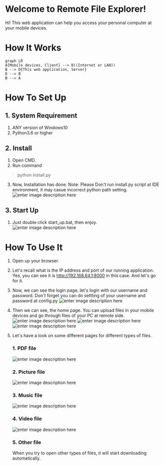 # Welcome to Remote File Explorer!

Hi! This web application can help you access your personal computer at your mobile devices. 


# How It Works
```mermaid
graph LR
A[Mobile devices, Client] --> B((Internet or LAN))
B --> D{This web application, Server}
D --> B
B --> A
```
# How To Set Up
## 1. System Requirement
1. ANY version of Windows10
2. Python3.6 or higher
## 2. Install
1. Open CMD.
2. Run command 
> python install.py
3. Now, Installation has done.
Note: Please Don't run install.py script at IDE environment, it may casue incorrect python path setting.
![enter image description here](https://lh3.googleusercontent.com/Nwe7LqLFazBxMxu0ckEi6B0KiASMPYiPXtaTgEZ9TqtTcCHKmjSFM39Cv-8x22ErSX6wKG9kYE8)
## 3. Start Up
1. Just double click start_up.bat, then enjoy.
![enter image description here](https://lh3.googleusercontent.com/VM3gdovtOVPogro8cPGqaqftVdtloAyqIni66KxLx4TbJEwzwB02ea_mtvqE-HG79PKDlr6QPw4)
 
 # How To Use It
 1. Open up your browser.
 
 2. Let's recall what is the IP address and port of our running application. Yes, you can see it is http://192.168.64.1:8000 in this case. And let's go for it. 
 
 3. Now, we can see the login page, let's login with our username and password. Don't forget you can do settting of your username and password at config.py
![enter image description here](https://lh3.googleusercontent.com/w3RfwVpqoBTGA9clmoftyQqem4i0D1L-SJ9GrRwQbtb__Z6fUSIflH-ssZkOyup-E85qtiPPZ-Y)
 
 4. Then we can see, the home page. You can upload files in your mobile devices and go through files of your PC at remote side.
 ![enter image description here](https://lh3.googleusercontent.com/u12z0bQctTeHgBElH5I8k3B9cBdDXlgjizzBBFjJ8zNpNatKPRYQlQH4styITVXUmev9rL9EFH_U)
 ![enter image description here](https://lh3.googleusercontent.com/1v4t9nornw18qImbLvXG9zlMER3gpP0WiPiDVQF7MoH99PagYIZDLV0uQ9IlERkOODjZMi5Q6GsU)
 ![enter image description here](https://lh3.googleusercontent.com/jRqj5eXxOg1A7dwdIgicgJvsARW4ay26C1EN5BxY9Y69ECDvIaitCuehgl3dUCczlGg3Fljk-qrg)
 
 5. Let's have a look on some different pages for different types of files.
	### 1. PDF file
	![enter image description here](https://lh3.googleusercontent.com/0rk4osu7L76_1o5tR9pp5-Rp_vN9fZuB-6kdZLGsIxfBzwH5dfYFR1BtMkndFEFYSBwof13XFN25)

	### 2. Picture file
	![enter image description here](https://lh3.googleusercontent.com/mMp7RkNIs5AjUo2uhQxLW-P8LkbXG3fKu9bc3jpJyT3YZek8TruYcY1A_xJQIOT0AElqo9u8fyMb)

	### 3. Music file
	![enter image description here](https://lh3.googleusercontent.com/I3xCtX8dV1fQTqa462buVRnOJNpaufIl22HKcllS1zZwZ0X-0jhSqBLcrf9z4UwM-scD_MuXeY5M)

	### 4. Video file
	![enter image description here](https://lh3.googleusercontent.com/slhBgoX9uzVt5UnQghs_c01gS6i2SLKsyh78yCkJ6eRH4wnrBrKQ8_ardn59H-RTICw2BFPf3UTj)

	### 5. Other file
	When you try to open other types of files, it will start downloading automatically.


<!--stackedit_data:
eyJoaXN0b3J5IjpbLTEyMTI2NjcxNzJdfQ==
-->